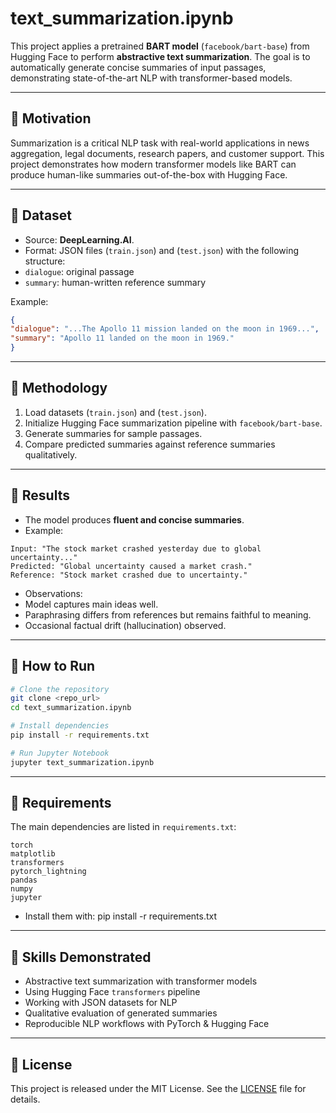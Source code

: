 # text_summarization.ipynb

This project applies a pretrained **BART model** (`facebook/bart-base`) from Hugging Face to perform **abstractive text summarization**.
The goal is to automatically generate concise summaries of input passages, demonstrating state-of-the-art NLP with transformer-based models.

---

## 🔹 Motivation
Summarization is a critical NLP task with real-world applications in news aggregation, legal documents, research papers, and customer support.
This project demonstrates how modern transformer models like BART can produce human-like summaries out-of-the-box with Hugging Face.

---

## 🔹 Dataset
- Source: **DeepLearning.AI**.
- Format: JSON files (`train.json`) and (`test.json`) with the following structure:
- `dialogue`: original passage
- `summary`: human-written reference summary


Example:
```json
{
"dialogue": "...The Apollo 11 mission landed on the moon in 1969...",
"summary": "Apollo 11 landed on the moon in 1969."
}
```
---

## 🔹 Methodology
1. Load datasets (`train.json`) and (`test.json`).
2. Initialize Hugging Face summarization pipeline with `facebook/bart-base`.
3. Generate summaries for sample passages.
4. Compare predicted summaries against reference summaries qualitatively.

---

## 🔹 Results
- The model produces **fluent and concise summaries**.
- Example:
```text
Input: "The stock market crashed yesterday due to global uncertainty..."
Predicted: "Global uncertainty caused a market crash."
Reference: "Stock market crashed due to uncertainty."
```
- Observations:
- Model captures main ideas well.
- Paraphrasing differs from references but remains faithful to meaning.
- Occasional factual drift (hallucination) observed.

---

## 🔹 How to Run
```bash
# Clone the repository
git clone <repo_url>
cd text_summarization.ipynb

# Install dependencies
pip install -r requirements.txt

# Run Jupyter Notebook
jupyter text_summarization.ipynb
```

---

## 🔹 Requirements
The main dependencies are listed in `requirements.txt`:

```
torch
matplotlib
transformers
pytorch_lightning
pandas
numpy
jupyter
```

- Install them with:
pip install -r requirements.txt


---


## 🔹 Skills Demonstrated
- Abstractive text summarization with transformer models
- Using Hugging Face `transformers` pipeline
- Working with JSON datasets for NLP
- Qualitative evaluation of generated summaries
- Reproducible NLP workflows with PyTorch & Hugging Face


---

## 🔹 License
This project is released under the MIT License. See the [LICENSE](LICENSE) file for details.

